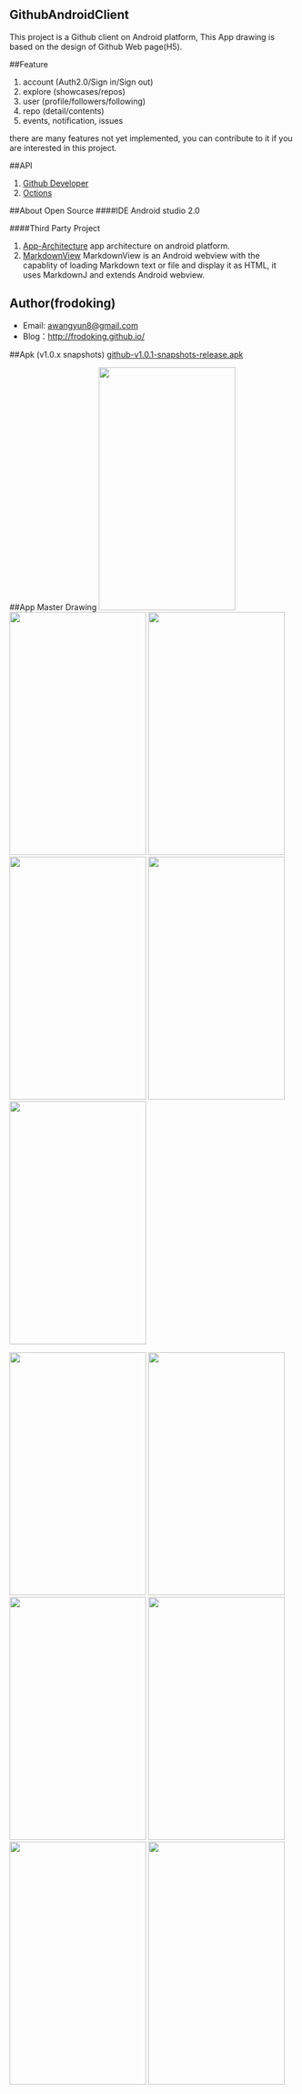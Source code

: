 ## GithubAndroidClient 

This project is a Github client on Android platform, This App drawing  is based on the design of Github Web page(H5).

##Feature
1. account (Auth2.0/Sign in/Sign out)
2. explore (showcases/repos)
3. user (profile/followers/following)
4. repo (detail/contents)
5. events, notification, issues

there are many features not yet implemented, you can contribute to it if you are interested in this project.

##API
1. [Github Developer](https://developer.github.com/v3/)
2. [Octions](https://octicons.github.com/)
 
##About Open Source
####IDE
Android studio 2.0

####Third Party Project
1. [App-Architecture](https://github.com/frodoking/App-Architecture.git)
    app architecture on android platform.
2. [MarkdownView](https://github.com/falnatsheh/MarkdownView)
    MarkdownView is an Android webview with the capablity of loading Markdown text or file and display it as HTML, it uses MarkdownJ and extends Android webview.

## Author(frodoking)
* Email: awangyun8@gmail.com
* Blog：http://frodoking.github.io/

##Apk (v1.0.x snapshots)
[github-v1.0.1-snapshots-release.apk](https://github.com/frodoking/GithubAndroidClient/releases/download/v1.0.1/github-v1.0.1-snapshots-release.apk)

##App Master Drawing
<img  src="http://frodoking.github.io/img/github-client/github-home.png" width="240" height="427">
<img  src="http://frodoking.github.io/img/github-client/github-drawer.png" width="240" height="427">
<img  src="http://frodoking.github.io/img/github-client/github-profile.png" width="240" height="427">
<img  src="http://frodoking.github.io/img/github-client/github-notifications.png" width="240" height="427">
<img  src="http://frodoking.github.io/img/github-client/github-issues.png" width="240" height="427">
<img  src="http://frodoking.github.io/img/github-client/github-events.png" width="240" height="427">

<img  src="http://frodoking.github.io/img/github-client/github-explore.png" width="240" height="427">
<img  src="http://frodoking.github.io/img/github-client/github-showcases.png" width="240" height="427">

<img  src="http://frodoking.github.io/img/github-client/github-repo.png" width="240" height="427">
<img  src="http://frodoking.github.io/img/github-client/github-repo-issues.png" width="240" height="427">
<img  src="http://frodoking.github.io/img/github-client/github-repo-pulse.png" width="240" height="427">
<img  src="http://frodoking.github.io/img/github-client/github-repo-contents.png" width="240" height="427">



